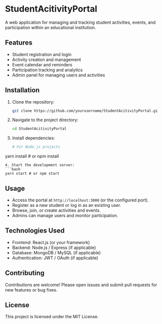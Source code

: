 # StudentAcitivityPortal

A web application for managing and tracking student activities, events, and participation within an educational institution.

## Features
- Student registration and login
- Activity creation and management
- Event calendar and reminders
- Participation tracking and analytics
- Admin panel for managing users and activities

## Installation
1. Clone the repository:
   ```bash
   git clone https://github.com/yourusername/StudentAcitivityPortal.git
   ```
2. Navigate to the project directory:
   ```bash
   cd StudentAcitivityPortal
   ```
3. Install dependencies:
   ```bash
   # For Node.js projects
yarn install # or npm install
   ```
4. Start the development server:
   ```bash
   yarn start # or npm start
   ```

## Usage
- Access the portal at `http://localhost:3000` (or the configured port).
- Register as a new student or log in as an existing user.
- Browse, join, or create activities and events.
- Admins can manage users and monitor participation.

## Technologies Used
- Frontend: React.js (or your framework)
- Backend: Node.js / Express (if applicable)
- Database: MongoDB / MySQL (if applicable)
- Authentication: JWT / OAuth (if applicable)

## Contributing
Contributions are welcome! Please open issues and submit pull requests for new features or bug fixes.

## License
This project is licensed under the MIT License.
